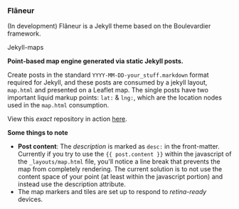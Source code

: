 ### Flâneur

(In development) Flâneur is a Jekyll theme based on the Boulevardier framework. 

Jekyll-maps

**Point-based map engine generated via static Jekyll posts.**

Create posts in the standard `YYYY-MM-DD-your_stuff.markdown` format required for Jekyll, and these posts are consumed by a jekyll layout, `map.html` and presented on a Leaflet map. The single posts have two important liquid markup points: `lat:` & `lng:`, which are the location nodes used in the `map.html` consumption.

View this *exact* repository in action [here](http://mapsam.com/jekyll-maps).

**Some things to note**

* **Post content**: The *description* is marked as `desc:` in the front-matter. Currently if you try to use the `{{ post.content }}` within the javascript of the `_layouts/map.html` file, you'll notice a line break that prevents the map from completely rendering. The current solution is to not use the content space of your point (at least within the javascript portion) and instead use the description attribute.
* The map markers and tiles are set up to respond to *retina-ready* devices.
